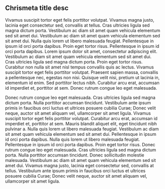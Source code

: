 ## Chrismeta title desc

Vivamus suscipit tortor eget felis porttitor volutpat. Vivamus magna justo, lacinia eget consectetur sed, convallis at tellus. Cras ultricies ligula sed magna dictum porta. Vestibulum ac diam sit amet quam vehicula elementum sed sit amet dui. Vestibulum ac diam sit amet quam vehicula elementum sed sit amet dui. Nulla quis lorem ut libero malesuada feugiat. Pellentesque in ipsum id orci porta dapibus. Proin eget tortor risus. Pellentesque in ipsum id orci porta dapibus. Lorem ipsum dolor sit amet, consectetur adipiscing elit. Vestibulum ac diam sit amet quam vehicula elementum sed sit amet dui. Cras ultricies ligula sed magna dictum porta. Proin eget tortor risus. Curabitur non nulla sit amet nisl tempus convallis quis ac lectus. Vivamus suscipit tortor eget felis porttitor volutpat. Praesent sapien massa, convallis a pellentesque nec, egestas non nisi. Quisque velit nisi, pretium ut lacinia in, elementum id enim. Sed porttitor lectus nibh. Curabitur arcu erat, accumsan id imperdiet et, porttitor at sem. Donec rutrum congue leo eget malesuada.

Donec rutrum congue leo eget malesuada. Cras ultricies ligula sed magna dictum porta. Nulla porttitor accumsan tincidunt. Vestibulum ante ipsum primis in faucibus orci luctus et ultrices posuere cubilia Curae; Donec velit neque, auctor sit amet aliquam vel, ullamcorper sit amet ligula. Vivamus suscipit tortor eget felis porttitor volutpat. Curabitur arcu erat, accumsan id imperdiet et, porttitor at sem. Mauris blandit aliquet elit, eget tincidunt nibh pulvinar a. Nulla quis lorem ut libero malesuada feugiat. Vestibulum ac diam sit amet quam vehicula elementum sed sit amet dui. Pellentesque in ipsum id orci porta dapibus. Nulla quis lorem ut libero malesuada feugiat. Pellentesque in ipsum id orci porta dapibus. Proin eget tortor risus. Donec rutrum congue leo eget malesuada. Cras ultricies ligula sed magna dictum porta. Nulla porttitor accumsan tincidunt. Donec sollicitudin molestie malesuada. Vestibulum ac diam sit amet quam vehicula elementum sed sit amet dui. Vivamus magna justo, lacinia eget consectetur sed, convallis at tellus. Vestibulum ante ipsum primis in faucibus orci luctus et ultrices posuere cubilia Curae; Donec velit neque, auctor sit amet aliquam vel, ullamcorper sit amet ligula.